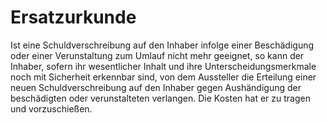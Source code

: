 # Ersatzurkunde

Ist eine Schuldverschreibung auf den Inhaber infolge einer Beschädigung oder einer Verunstaltung zum Umlauf nicht mehr geeignet, so kann der Inhaber, sofern ihr wesentlicher Inhalt und ihre Unterscheidungsmerkmale noch mit Sicherheit erkennbar sind, von dem Aussteller die Erteilung einer neuen Schuldverschreibung auf den Inhaber gegen Aushändigung der beschädigten oder verunstalteten verlangen. Die Kosten hat er zu tragen und vorzuschießen. 

